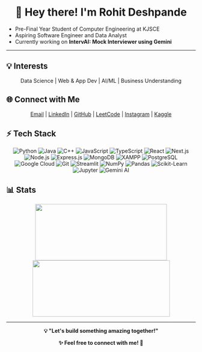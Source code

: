<div align="center">  
  <h1>👋 Hey there! I'm Rohit Deshpande</h1>  
</div>


* Pre-Final Year Student of Computer Engineering at KJSCE
* Aspiring Software Engineer and Data Analyst
* Currently working on <b>IntervAI: Mock Interviewer using Gemini</b></p>

---


## 💡 Interests  

<div align = "center">
Data Science | Web & App Dev | AI/ML | Business Understanding
</div>



## 🌐 Connect with Me  
<div align = "center">
  
[Email](mailto:rohitsdeshpande4@gmail.com) |  [LinkedIn](https://www.linkedin.com/in/irohitdeshpande) |  [GitHub](https://github.com/irohitdeshpande) |  [LeetCode](https://leetcode.com/irohitdeshpande) |  [Instagram](https://www.instagram.com/irohitdeshpande) |  [Kaggle](https://kaggle.com/rohitdeshpande18)  

</div>



## ⚡ Tech Stack  
<div align = "center">
  
  ![Python](https://img.shields.io/badge/PYTHON-black?style=flat-square&logo=python)
  ![Java](https://img.shields.io/badge/JAVA-black?style=flat-square&logo=java)
  ![C++](https://img.shields.io/badge/C++-black?style=flat-square&logo=cplusplus)
  ![JavaScript](https://img.shields.io/badge/JAVASCRIPT-black?style=flat-square&logo=javascript)
  ![TypeScript](https://img.shields.io/badge/TYPESCRIPT-black?style=flat-square&logo=typescript)
  ![React](https://img.shields.io/badge/REACT-black?style=flat-square&logo=react)
  ![Next.js](https://img.shields.io/badge/NEXT.JS-black?style=flat-square&logo=next.js)
  ![Node.js](https://img.shields.io/badge/NODE.JS-black?style=flat-square&logo=node.js)
  ![Express.js](https://img.shields.io/badge/EXPRESS.JS-black?style=flat-square&logo=express)
  ![MongoDB](https://img.shields.io/badge/MONGODB-black?style=flat-square&logo=mongodb)
  ![XAMPP](https://img.shields.io/badge/XAMPP-black?style=flat-square&logo=xampp)
  ![PostgreSQL](https://img.shields.io/badge/POSTGRESQL-black?style=flat-square&logo=postgresql)
  ![Google Cloud](https://img.shields.io/badge/GOOGLE_CLOUD-black?style=flat-square&logo=googlecloud)
  ![Git](https://img.shields.io/badge/GIT-black?style=flat-square&logo=git)
  ![Streamlit](https://img.shields.io/badge/STREAMLIT-black?style=flat-square&logo=streamlit)
  ![NumPy](https://img.shields.io/badge/NUMPY-black?style=flat-square&logo=numpy)
  ![Pandas](https://img.shields.io/badge/PANDAS-black?style=flat-square&logo=pandas)
  ![Scikit-Learn](https://img.shields.io/badge/SCIKIT--LEARN-black?style=flat-square&logo=scikit-learn)
  ![Jupyter](https://img.shields.io/badge/JUPYTER-black?style=flat-square&logo=jupyter)
  ![Gemini AI](https://img.shields.io/badge/GEMINI_AI-black?style=flat-square&logo=google)
  
</div>



## 📊 Stats  

<div align="center">

<img src="https://github-readme-stats.vercel.app/api?username=irohitdeshpande&hide_border=true&show_icons=true&theme=default" width="350" height="150" />

<img src="https://leetcard.jacoblin.cool/irohitdeshpande?theme=light&font=Cousine" width="365" height="150" />


</div>

---

<div align="center"><b>
💡 "Let's build something amazing together!"  

✨ Feel free to connect with me! 🚀 
</b>  
</div>
